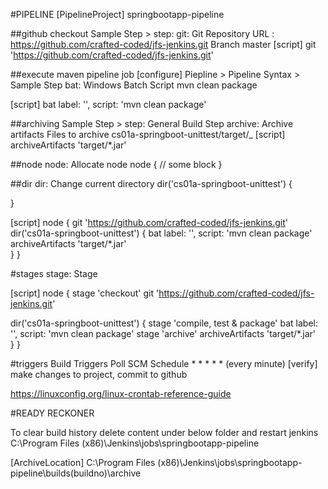 #PIPELINE
[PipelineProject] springbootapp-pipeline

##github checkout
Sample Step > step: git: Git
Repository URL : https://github.com/crafted-coded/jfs-jenkins.git
Branch master
[script] git 'https://github.com/crafted-coded/jfs-jenkins.git'

##execute maven pipeline job
[configure] Piepline > Pipeline Syntax > Sample Step
bat: Windows Batch Script
mvn clean package

[script] bat label: '', script: 'mvn clean package'

##archiving
Sample Step > step: General Build Step
archive: Archive artifacts
Files to archive cs01a-springboot-unittest/target/_
[script] archiveArtifacts 'target/*.jar'

##node
node: Allocate node
node {
// some block
}

##dir
dir: Change current directory
dir('cs01a-springboot-unittest') {

}

[script]
node {
git 'https://github.com/crafted-coded/jfs-jenkins.git'
dir('cs01a-springboot-unittest') {
bat label: '', script: 'mvn clean package'
archiveArtifacts 'target/*.jar'  
}
}

#stages
stage: Stage

[script]
node {
stage 'checkout'
git 'https://github.com/crafted-coded/jfs-jenkins.git'

dir('cs01a-springboot-unittest') {
stage 'compile, test & package'
bat label: '', script: 'mvn clean package'
stage 'archive'
    archiveArtifacts 'target/*.jar'  
}
}

#triggers
Build Triggers
Poll SCM
Schedule * * * * * (every minute)
[verify] make changes to project, commit to github

https://linuxconfig.org/linux-crontab-reference-guide


#READY RECKONER

To clear build history
delete content under below folder and restart jenkins
C:\Program Files (x86)\Jenkins\jobs\springbootapp-pipeline<projectname>

[ArchiveLocation] C:\Program Files (x86)\Jenkins\jobs\springbootapp-pipeline\builds\(buildno)\archive


